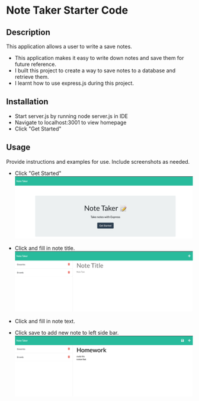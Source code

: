 # Note Taker Starter Code

## Description

This application allows a user to write a save notes.

- This application makes it easy to write down notes and save them for future reference.
- I built this project to create a way to save notes to a database and retrieve them.
- I learnt how to use express.js during this project.


## Installation

- Start server.js by running node server.js in IDE
- Navigate to localhost:3001 to view homepage
- Click "Get Started"

## Usage

Provide instructions and examples for use. Include screenshots as needed.
- Click "Get Started"
![screenshot of homepage with get started button](./public/images/home.png)

- Click and fill in note title.
![screenshot of empty note](./public/images/note.png)

- Click and fill in note text.
- Click save to add new note to left side bar.
![screenshot of note filled in](./public/images/note-save.png)
